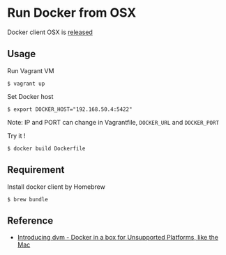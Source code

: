 # Run Docker from OSX

Docker client OSX is [released](https://github.com/dotcloud/docker/blob/master/CHANGELOG.md#073-2014-01-02)

## Usage

Run Vagrant VM

```
$ vagrant up
```

Set Docker host
```
$ export DOCKER_HOST="192.168.50.4:5422"
```
Note: IP and PORT can change in Vagrantfile, `DOCKER_URL` and `DOCKER_PORT`


Try it !

```
$ docker build Dockerfile
```

## Requirement

Install docker client by Homebrew

```
$ brew bundle
```


## Reference

- [Introducing dvm - Docker in a box for Unsupported Platforms, like the Mac](http://hw-ops.com/blog/2014/01/07/introducing-dvm-docker-in-a-box-for-unsupported-platforms/)
